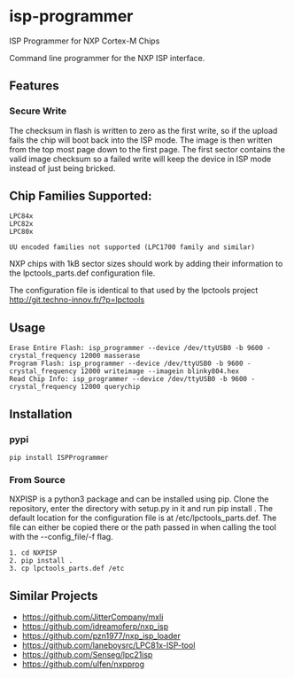 # isp-programmer
ISP Programmer for NXP Cortex-M Chips

Command line programmer for the NXP ISP interface.

## Features
### Secure Write
The checksum in flash is written to zero as the first write, so if the upload
fails the chip will boot back into the ISP mode.
The image is then written from the top most page down to the first page.
The first sector contains the valid image checksum so a failed write will
keep the device in ISP mode instead of just being bricked.


## Chip Families Supported:
    LPC84x
    LPC82x
    LPC80x

    UU encoded families not supported (LPC1700 family and similar)

NXP chips with 1kB sector sizes should work by adding their information to the
lpctools_parts.def configuration file.

The configuration file is identical to that used by the lpctools project
<http://git.techno-innov.fr/?p=lpctools>

## Usage

    Erase Entire Flash: isp_programmer --device /dev/ttyUSB0 -b 9600 -crystal_frequency 12000 masserase
    Program Flash: isp_programmer --device /dev/ttyUSB0 -b 9600 -crystal_frequency 12000 writeimage --imagein blinky804.hex
    Read Chip Info: isp_programmer --device /dev/ttyUSB0 -b 9600 -crystal_frequency 12000 querychip

## Installation
### pypi
    pip install ISPProgrammer
### From Source
NXPISP is a python3 package and can be installed using pip.
Clone the repository, enter the directory with setup.py in it and run
pip install .
The default location for the configuration file is at /etc/lpctools_parts.def.
The file can either be copied there or the path passed in when calling the tool
with the --config_file/-f flag.

    1. cd NXPISP
    2. pip install .
    3. cp lpctools_parts.def /etc


## Similar Projects
+ https://github.com/JitterCompany/mxli
+ https://github.com/idreamoferp/nxp_isp
+ https://github.com/pzn1977/nxp_isp_loader
+ https://github.com/laneboysrc/LPC81x-ISP-tool
+ https://github.com/Senseg/lpc21isp
+ https://github.com/ulfen/nxpprog
